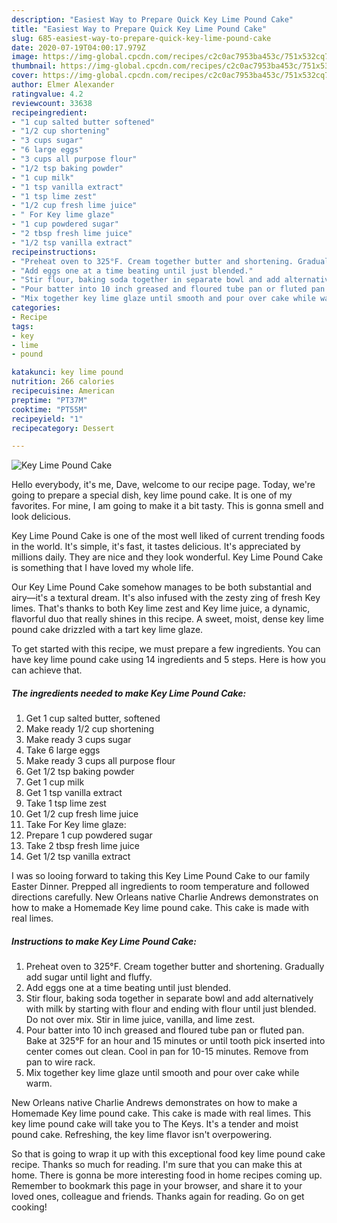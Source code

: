 ```yaml
---
description: "Easiest Way to Prepare Quick Key Lime Pound Cake"
title: "Easiest Way to Prepare Quick Key Lime Pound Cake"
slug: 685-easiest-way-to-prepare-quick-key-lime-pound-cake
date: 2020-07-19T04:00:17.979Z
image: https://img-global.cpcdn.com/recipes/c2c0ac7953ba453c/751x532cq70/key-lime-pound-cake-recipe-main-photo.jpg
thumbnail: https://img-global.cpcdn.com/recipes/c2c0ac7953ba453c/751x532cq70/key-lime-pound-cake-recipe-main-photo.jpg
cover: https://img-global.cpcdn.com/recipes/c2c0ac7953ba453c/751x532cq70/key-lime-pound-cake-recipe-main-photo.jpg
author: Elmer Alexander
ratingvalue: 4.2
reviewcount: 33638
recipeingredient:
- "1 cup salted butter softened"
- "1/2 cup shortening"
- "3 cups sugar"
- "6 large eggs"
- "3 cups all purpose flour"
- "1/2 tsp baking powder"
- "1 cup milk"
- "1 tsp vanilla extract"
- "1 tsp lime zest"
- "1/2 cup fresh lime juice"
- " For Key lime glaze"
- "1 cup powdered sugar"
- "2 tbsp fresh lime juice"
- "1/2 tsp vanilla extract"
recipeinstructions:
- "Preheat oven to 325°F. Cream together butter and shortening. Gradually add sugar until light and fluffy."
- "Add eggs one at a time beating until just blended."
- "Stir flour, baking soda together in separate bowl and add alternatively with milk by starting with flour and ending with flour until just blended. Do not over mix. Stir in lime juice, vanilla, and lime zest."
- "Pour batter into 10 inch greased and floured tube pan or fluted pan. Bake at 325°F for an hour and 15 minutes or until tooth pick inserted into center comes out clean. Cool in pan for 10-15 minutes. Remove from pan to wire rack."
- "Mix together key lime glaze until smooth and pour over cake while warm."
categories:
- Recipe
tags:
- key
- lime
- pound

katakunci: key lime pound 
nutrition: 266 calories
recipecuisine: American
preptime: "PT37M"
cooktime: "PT55M"
recipeyield: "1"
recipecategory: Dessert

---
```



![Key Lime Pound Cake](https://img-global.cpcdn.com/recipes/c2c0ac7953ba453c/751x532cq70/key-lime-pound-cake-recipe-main-photo.jpg)

Hello everybody, it's me, Dave, welcome to our recipe page. Today, we're going to prepare a special dish, key lime pound cake. It is one of my favorites. For mine, I am going to make it a bit tasty. This is gonna smell and look delicious.

Key Lime Pound Cake is one of the most well liked of current trending foods in the world. It's simple, it's fast, it tastes delicious. It's appreciated by millions daily. They are nice and they look wonderful. Key Lime Pound Cake is something that I have loved my whole life.

Our Key Lime Pound Cake somehow manages to be both substantial and airy—it&#39;s a textural dream. It&#39;s also infused with the zesty zing of fresh Key limes. That&#39;s thanks to both Key lime zest and Key lime juice, a dynamic, flavorful duo that really shines in this recipe. A sweet, moist, dense key lime pound cake drizzled with a tart key lime glaze.


To get started with this recipe, we must prepare a few ingredients. You can have key lime pound cake using 14 ingredients and 5 steps. Here is how you can achieve that.

<!--inarticleads1-->

##### The ingredients needed to make Key Lime Pound Cake:

1. Get 1 cup salted butter, softened
1. Make ready 1/2 cup shortening
1. Make ready 3 cups sugar
1. Take 6 large eggs
1. Make ready 3 cups all purpose flour
1. Get 1/2 tsp baking powder
1. Get 1 cup milk
1. Get 1 tsp vanilla extract
1. Take 1 tsp lime zest
1. Get 1/2 cup fresh lime juice
1. Take  For Key lime glaze:
1. Prepare 1 cup powdered sugar
1. Take 2 tbsp fresh lime juice
1. Get 1/2 tsp vanilla extract


I was so looing forward to taking this Key Lime Pound Cake to our family Easter Dinner. Prepped all ingredients to room temperature and followed directions carefully. New Orleans native Charlie Andrews demonstrates on how to make a Homemade Key lime pound cake. This cake is made with real limes. 

<!--inarticleads2-->

##### Instructions to make Key Lime Pound Cake:

1. Preheat oven to 325°F. Cream together butter and shortening. Gradually add sugar until light and fluffy.
1. Add eggs one at a time beating until just blended.
1. Stir flour, baking soda together in separate bowl and add alternatively with milk by starting with flour and ending with flour until just blended. Do not over mix. Stir in lime juice, vanilla, and lime zest.
1. Pour batter into 10 inch greased and floured tube pan or fluted pan. Bake at 325°F for an hour and 15 minutes or until tooth pick inserted into center comes out clean. Cool in pan for 10-15 minutes. Remove from pan to wire rack.
1. Mix together key lime glaze until smooth and pour over cake while warm.


New Orleans native Charlie Andrews demonstrates on how to make a Homemade Key lime pound cake. This cake is made with real limes. This key lime pound cake will take you to The Keys. It&#39;s a tender and moist pound cake. Refreshing, the key lime flavor isn&#39;t overpowering. 

So that is going to wrap it up with this exceptional food key lime pound cake recipe. Thanks so much for reading. I'm sure that you can make this at home. There is gonna be more interesting food in home recipes coming up. Remember to bookmark this page in your browser, and share it to your loved ones, colleague and friends. Thanks again for reading. Go on get cooking!
